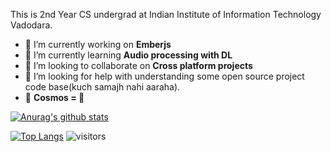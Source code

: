 This is 2nd Year CS undergrad at Indian Institute of Information Technology Vadodara. 

- 🔭 I’m currently working on **Emberjs** 
- 🌱 I’m currently learning **Audio processing with DL**
- 👯 I’m looking to collaborate on **Cross platform projects**
- 🤔 I’m looking for help with understanding some open source project code base(kuch samajh nahi aaraha). 
- :star2: **Cosmos = :blue_heart:**

[![Anurag's github stats](https://github-readme-stats.vercel.app/api?username=nlok5923&theme=radical&count_private=true)](https://github.com/anuraghazra/github-readme-stats)


[![Top Langs](https://github-readme-stats.vercel.app/api/top-langs/?username=nlok5923&&hide=CSS&layout=compact&theme=radical)](https://github.com/anuraghazra/github-readme-stats)
![visitors](https://visitor-badge.glitch.me/badge?page_id=nlok5923.nlok5923)

